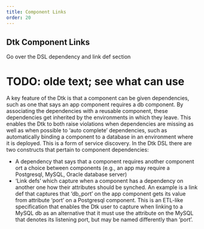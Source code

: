 ```yaml
---
title: Component Links
order: 20
---
```


## Dtk Component Links

Go over the DSL dependency and link def section

# TODO: olde text; see what can use

A key feature of the Dtk is that a component can be given dependencies, such as one that says an app component requires a db component. By associating the dependencies with a reusable component, these dependencies get inherited by the environments in which they leave. This enables the Dtk to both raise violations when dependencies are missing as well as when possible to ‘auto complete’ dependencies, such as automatically binding a component to a database in an environment where it is deployed. This is a form of service discovery. In the Dtk DSL there are two constructs that pertain to component dependencies:
* A dependency that says that a component requires another component ort a choice between components (e.g., an app may require a Postgresql, MySQL, Oracle database server)
* ‘Link defs’ which capture when a component has a dependency on another one how their attributes should be synched. An example is a link def that captures that ‘db_port’ on the app component gets its value from attribute ‘port’ on a Postgresql component. This is an ETL-like specification that enables the Dtk user to capture when linking to a MySQL db as an alternative that it must use the attribute on the MySQL that denotes its listening port, but may be named differently than ‘port’.



